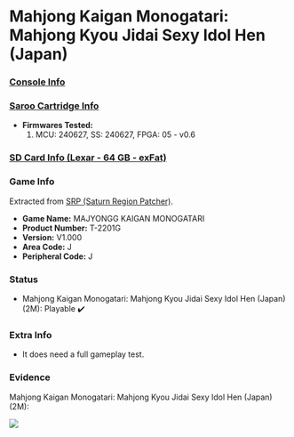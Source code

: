 # Mahjong Kaigan Monogatari: Mahjong Kyou Jidai Sexy Idol Hen (Japan)

### [Console Info](../../../../Info/Consoles/VA13/README.md)

### [Saroo Cartridge Info](../../../../Info/Cartridges/RetroGameParadiseStore/1.32F/README.md)

- <b>Firmwares Tested:</b>
  1. MCU: 240627, SS: 240627, FPGA: 05 - v0.6

### [SD Card Info (Lexar - 64 GB - exFat)](../../../../Info/SdCards/Lexar/64GB/exfat/README.md)

### Game Info

Extracted from [SRP (Saturn Region Patcher)](https://segaxtreme.net/resources/saturn-region-patcher.81/download).

- <b>Game Name:</b> MAJYONGG KAIGAN MONOGATARI
- <b>Product Number:</b> T-2201G
- <b>Version:</b> V1.000
- <b>Area Code:</b> J
- <b>Peripheral Code:</b> J

### Status

- Mahjong Kaigan Monogatari: Mahjong Kyou Jidai Sexy Idol Hen (Japan) (2M): Playable :heavy_check_mark:

### Extra Info

- It does need a full gameplay test.

### Evidence

Mahjong Kaigan Monogatari: Mahjong Kyou Jidai Sexy Idol Hen (Japan) (2M):

[![](https://img.youtube.com/vi/DhI-52BAzfU/0.jpg)](https://www.youtube.com/watch?v=DhI-52BAzfU)
